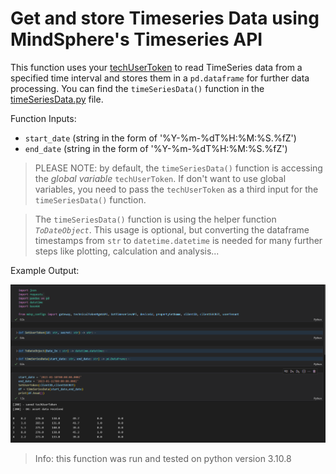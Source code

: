 # Get and store Timeseries Data using MindSphere's Timeseries API

This function uses your [techUserToken](../Authentication/auth.py) to read TimeSeries data from a specified time interval and stores them in a `pd.dataframe` for further data processing. You can find the `timeSeriesData()` function in the [timeSeriesData.py](timeSeriesData.py) file.

Function Inputs:
- `start_date` (string in the form of '%Y-%m-%dT%H:%M:%S.%fZ')
- `end_date` (string in the form of '%Y-%m-%dT%H:%M:%S.%fZ')

> PLEASE NOTE: by default, the `timeSeriesData()` function is accessing the *global variable* `techUserToken`. If don't want to use global variables, you need to pass the `techUserToken` as a third input for the `timeSeriesData()` function.

> The `timeSeriesData()` function is using the helper function *`ToDateObject`*. This usage is optional, but converting the dataframe timestamps from `str` to `datetime.datetime` is needed for many further steps like plotting, calculation and analysis... 

Example Output:

![example time series data output](doc/timeSeriesData.png)

> Info: this function was run and tested on python version 3.10.8
